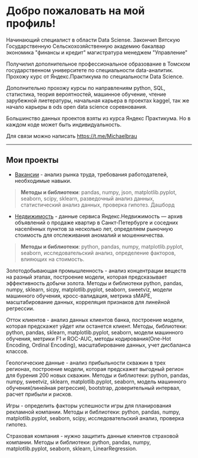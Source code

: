 # Добро пожаловать на мой профиль!

Начинающий специалист в области Data Sciense.
Закончил Вятскую Государственную Сельскохозяйственную академию 
бакалвар экономика "финансы и кредит"
магистратура менеджем "Управление"

Получилил дополнительное профессиональное образование в Томском государственном университете по специальности data-аналитик.
Прохожу курс от Яндекс.Практикума по специальности Data Science.

Дополнительно прохожу курсы по направлениям python, SQL, статистика, теория вероятностей, машинное обучение, чтение зарубежной лиетературы, начальная карьера в проектах kaggel, так же начало карьеры в ods open data science соревнования.

Большинство данных проектов взяты из курса Яндекс Практикума. Но в каждом коде может быть индивидуальность.

Для связи можно написать https://t.me/Michaelbrau

---
## Мои проекты
* [Вакансии](https://github.com/MichaelBroww/EDA_statistic.git) - анализ рынка труда, требования работодателей, необходимые навыки.
>**Методы и библиотеки**: pandas, numpy, json, matplotlib.pyplot, seaborn, scipy, sklearn, разведочный анализ данных, статистический анализ данных, проверка гипотез. Дашборд

* [Недвижимость](https://github.com/MichaelBroww/Realty.git) - данные сервиса Яндекс.Недвижимость — архив объявлений о продаже квартир в Санкт-Петербурге и соседних населённых пунктов за несколько лет, определяем рыночную стоимость для отслеживания аномалий и мошенничества.
>**Методы и библиотеки**: python, pandas, numpy, matplotlib.pyplot, seaborn, исследовательский анализ, определение факторов, влияющих на стоимость.

Золотодобывающая промышленность - анализ концентрации веществ на разный этапах, построение модели, которая предсказывает эффективность добычи золота.
Методы и библиотеки python, pandas, numpy, sklearn, sicpy, matplotlib.pyplot, seaborn, sweetviz, модели машинного обучения, кросс-валидация, метрика sMAPE, масштабирование данных, корреляция признаков для линейной регрессии.

Отток клиентов - анализ данных клиентов банка, построение модели, которая предскажет уйдет или останется клиент.
Методы, библиотеки: python, pandas, sklearn, matplotlib.pyplot, seaborn, модели машинного обучения, метрики F1 и ROC-AUC, методы кодирования(One-Hot Encoding, Ordinal Encoding), масштабирование данных, учет дисбаланса классов.

Геологические данные - анализ прибыльности скважин в трех регионах, построение модели, которая предскажет выгодный регион для бурения 200 новых скважин.
Методы и библиотеки: python, pandas, numpy, sweetviz, sklearn, matplotlib.pyplot, seaborn, модель машинного обучения(линейная регрессия), bootstrap, доверительный интервал, расчет прибыли и рисков.

Игры - определить факторы успешности игры для планирования рекламной компании.
Методы и библиотеки: python, pandas, numpy, matplotlib.pyplot, seaborn, scipy, исследовательский анализ, проверка гипотез.

Страховая компания - нужно защитить данные клиентов страховой компании.
Методы и библиотеки: python, pandas, numpy, matplotlib.pyplot, seaborn, sklearn, LinearRegression.
